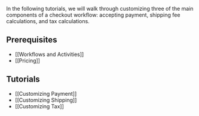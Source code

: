 In the following tutorials, we will walk through customizing three of the main components of a checkout workflow: accepting payment, shipping fee calculations, and tax calculations.

## Prerequisites

- [[Workflows and Activities]]
- [[Pricing]]

## Tutorials

- [[Customizing Payment]]
- [[Customizing Shipping]]
- [[Customizing Tax]]